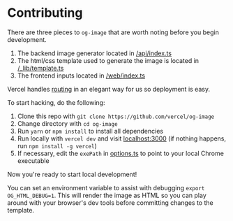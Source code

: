 # Contributing

There are three pieces to `og-image` that are worth noting before you begin development.

1. The backend image generator located in [/api/index.ts](https://github.com/vercel/og-image/blob/main/api/index.ts)
2. The html/css template used to generate the image is located in [/_lib/template.ts](https://github.com/vercel/og-image/blob/main/api/_lib/template.ts)
3. The frontend inputs located in [/web/index.ts](https://github.com/vercel/og-image/blob/main/web/index.ts)

Vercel handles [routing](https://github.com/vercel/og-image/blob/main/vercel.json#L6) in an elegant way for us so deployment is easy.

To start hacking, do the following:

1. Clone this repo with `git clone https://github.com/vercel/og-image`
2. Change directory with `cd og-image`
3. Run `yarn` or `npm install` to install all dependencies
4. Run locally with `vercel dev` and visit [localhost:3000](http://localhost:3000)  (if nothing happens, run `npm install -g vercel`)
5. If necessary, edit the `exePath` in [options.ts](https://github.com/vercel/og-image/blob/main/api/_lib/options.ts) to point to your local Chrome executable

Now you're ready to start local development!

You can set an environment variable to assist with debugging `export OG_HTML_DEBUG=1`. This will render the image as HTML so you can play around with your browser's dev tools before committing changes to the template.
